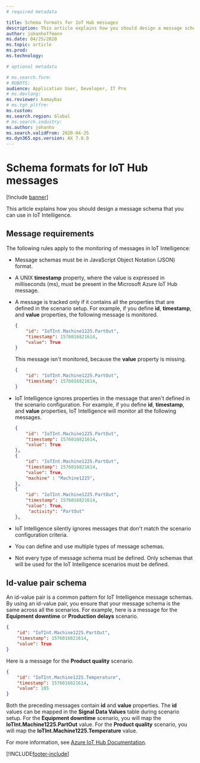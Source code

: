 ```yaml
---
# required metadata

title: Schema formats for IoT Hub messages
description: This article explains how you should design a message schema that you can use in IoT Intelligence.
author: johanhoffmann
ms.date: 04/25/2020
ms.topic: article
ms.prod: 
ms.technology: 

# optional metadata

# ms.search.form: 
# ROBOTS: 
audience: Application User, Developer, IT Pro
# ms.devlang: 
ms.reviewer: kamaybac
# ms.tgt_pltfrm: 
ms.custom:
ms.search.region: Global
# ms.search.industry: 
ms.author: johanho
ms.search.validFrom: 2020-04-25
ms.dyn365.ops.version: AX 7.0.0
---
```


# Schema formats for IoT Hub messages

[!include [banner](../../includes/banner.md)]

This article explains how you should design a message schema that you can use in IoT Intelligence.

## Message requirements

The following rules apply to the monitoring of messages in IoT Intelligence:

+ Message schemas must be in JavaScript Object Notation (JSON) format.
+ A UNIX **timestamp** property, where the value is expressed in milliseconds (ms), must be present in the Microsoft Azure IoT Hub message.
+ A message is tracked only if it contains all the properties that are defined in the scenario setup. For example, if you define **id**, **timestamp**, and **value** properties, the following message is monitored.

    ```json
    {
        "id": "IoTInt.Machine1225.PartOut",
        "timestamp": 1576016821614,
        "value": True
    }
    ```

    This message isn't monitored, because the **value** property is missing.

    ```json
    {
        "id": "IoTInt.Machine1225.PartOut",
        "timestamp": 1576016821614,
    }
    ```

+ IoT Intelligence ignores properties in the message that aren't defined in the scenario configuration. For example, if you define **id**, **timestamp**, and **value** properties, IoT Intelligence will monitor all the following messages.

    ```json
    {
        "id": "IoTInt.Machine1225.PartOut",
        "timestamp": 1576016821614,
        "value": True
    },
    {
        "id": "IoTInt.Machine1225.PartOut",
        "timestamp": 1576016821614,
        "value": True,
        "machine" : "Machine1225",
    },
    {
        "id": "IoTInt.Machine1225.PartOut",
        "timestamp": 1576016821614,
        "value": True,
         "activity": "PartOut"
    },
    ```

+ IoT Intelligence silently ignores messages that don't match the scenario configuration criteria.
+ You can define and use multiple types of message schemas.
+ Not every type of message schema must be defined. Only schemas that will be used for the IoT Intelligence scenarios must be defined.

## Id-value pair schema

An id-value pair is a common pattern for IoT Intelligence message schemas. By using an id-value pair, you ensure that your message schema is the same across all the scenarios. For example, here is a message for the **Equipment downtime** or **Production delays** scenario.

```json
{
    "id": "IoTInt.Machine1225.PartOut",
    "timestamp": 1576016821614,
    "value": True
}
```

Here is a message for the **Product quality** scenario.

```json
{
    "id": "IoTInt.Machine1225.Temperature",
    "timestamp": 1576016821614,
    "value": 105
}
```

Both the preceding messages contain **id** and **value** properties. The **id** values can be mapped in the **Signal Data Values** table during scenario setup. For the **Equipment downtime** scenario, you will map the **IoTInt.Machine1225.PartOut** value. For the **Product quality** scenario, you will map the **IoTInt.Machine1225.Temperature** value.

For more information, see [Azure IoT Hub Documentation](/azure/iot-hub/).


[!INCLUDE[footer-include](../../includes/footer-banner.md)]